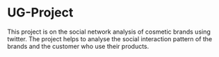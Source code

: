 # UG-Project

This project is on the social network analysis of cosmetic brands using twitter. The project helps to analyse the social interaction pattern of the brands and the customer who use their products.

